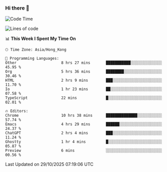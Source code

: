 ### Hi there 👋

<!--
**nicehiro/nicehiro** is a ✨ _special_ ✨ repository because its `README.md` (this file) appears on your GitHub profile.

Here are some ideas to get you started:

- 🔭 I’m currently working on ...
- 🌱 I’m currently learning ...
- 👯 I’m looking to collaborate on ...
- 🤔 I’m looking for help with ...
- 💬 Ask me about ...
- 📫 How to reach me: ...
- 😄 Pronouns: ...
- ⚡ Fun fact: ...
-->

<!--START_SECTION:waka-->
![Code Time](http://img.shields.io/badge/Code%20Time-1%2C186%20hrs%2049%20mins-blue)

![Lines of code](https://img.shields.io/badge/From%20Hello%20World%20I%27ve%20Written-1.9%20million%20lines%20of%20code-blue)

📊 **This Week I Spent My Time On** 

```text
🕑︎ Time Zone: Asia/Hong_Kong

💬 Programming Languages: 
Other                    8 hrs 27 mins       ███████████░░░░░░░░░░░░░░   45.95 % 
Org                      5 hrs 36 mins       ████████░░░░░░░░░░░░░░░░░   30.46 % 
HTML                     2 hrs 9 mins        ███░░░░░░░░░░░░░░░░░░░░░░   11.70 % 
Io                       1 hr 23 mins        ██░░░░░░░░░░░░░░░░░░░░░░░   07.58 % 
TypeScript               22 mins             █░░░░░░░░░░░░░░░░░░░░░░░░   02.01 % 

🔥 Editors: 
Chrome                   10 hrs 38 mins      ██████████████░░░░░░░░░░░   57.74 % 
Emacs                    4 hrs 29 mins       ██████░░░░░░░░░░░░░░░░░░░   24.37 % 
ChatGPT                  2 hrs 4 mins        ███░░░░░░░░░░░░░░░░░░░░░░   11.24 % 
Ghostty                  1 hr 4 mins         █░░░░░░░░░░░░░░░░░░░░░░░░   05.87 % 
Preview                  6 mins              ░░░░░░░░░░░░░░░░░░░░░░░░░   00.56 % 
```


 Last Updated on 29/10/2025 07:19:06 UTC
<!--END_SECTION:waka-->

